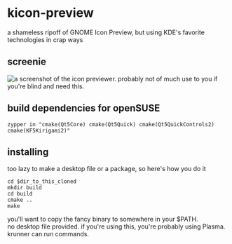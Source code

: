 # kicon-preview
a shameless ripoff of GNOME Icon Preview, but using KDE's favorite technologies in crap ways

## screenie
![a screenshot of the icon previewer. probably not of much use to you if you're blind and need this.](https://github.com/Appadeia/kicon-preview/blob/master/screen.png?raw=true)

## build dependencies for openSUSE

```
zypper in "cmake(Qt5Core) cmake(Qt5Quick) cmake(Qt5QuickControls2) cmake(KF5Kirigami2)"
```

## installing
too lazy to make a desktop file or a package, so here's how you do it

```
cd $dir_to_this_cloned
mkdir build
cd build
cmake ..
make
```
you'll want to copy the fancy binary to somewhere in your $PATH.  
no desktop file provided.
if you're using this, you're probably using Plasma. krunner can run commands.
